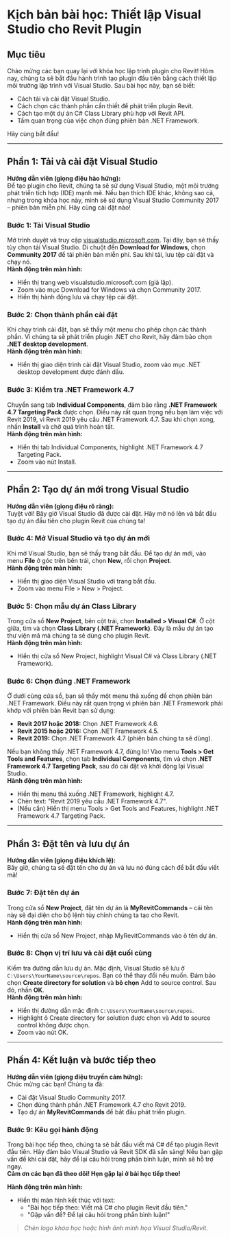 # Kịch bản bài học: Thiết lập Visual Studio cho Revit Plugin

## Mục tiêu
Chào mừng các bạn quay lại với khóa học lập trình plugin cho Revit! Hôm nay, chúng ta sẽ bắt đầu hành trình tạo plugin đầu tiên bằng cách thiết lập môi trường lập trình với Visual Studio. Sau bài học này, bạn sẽ biết:

- Cách tải và cài đặt Visual Studio.
- Cách chọn các thành phần cần thiết để phát triển plugin Revit.
- Cách tạo một dự án C# Class Library phù hợp với Revit API.
- Tầm quan trọng của việc chọn đúng phiên bản .NET Framework.

Hãy cùng bắt đầu!

---

## Phần 1: Tải và cài đặt Visual Studio

**Hướng dẫn viên (giọng điệu hào hứng):**  
Để tạo plugin cho Revit, chúng ta sẽ sử dụng Visual Studio, một môi trường phát triển tích hợp (IDE) mạnh mẽ. Nếu bạn thích IDE khác, không sao cả, nhưng trong khóa học này, mình sẽ sử dụng Visual Studio Community 2017 – phiên bản miễn phí. Hãy cùng cài đặt nào!

### Bước 1: Tải Visual Studio
Mở trình duyệt và truy cập [visualstudio.microsoft.com](https://visualstudio.microsoft.com). Tại đây, bạn sẽ thấy tùy chọn tải Visual Studio. Di chuột đến **Download for Windows**, chọn **Community 2017** để tải phiên bản miễn phí. Sau khi tải, lưu tệp cài đặt và chạy nó.  
**Hành động trên màn hình:**
- Hiển thị trang web visualstudio.microsoft.com (giả lập).
- Zoom vào mục Download for Windows và chọn Community 2017.
- Hiển thị hành động lưu và chạy tệp cài đặt.

### Bước 2: Chọn thành phần cài đặt
Khi chạy trình cài đặt, bạn sẽ thấy một menu cho phép chọn các thành phần. Vì chúng ta sẽ phát triển plugin .NET cho Revit, hãy đảm bảo chọn **.NET desktop development**.  
**Hành động trên màn hình:**
- Hiển thị giao diện trình cài đặt Visual Studio, zoom vào mục .NET desktop development được đánh dấu.

### Bước 3: Kiểm tra .NET Framework 4.7
Chuyển sang tab **Individual Components**, đảm bảo rằng **.NET Framework 4.7 Targeting Pack** được chọn. Điều này rất quan trọng nếu bạn làm việc với Revit 2019, vì Revit 2019 yêu cầu .NET Framework 4.7. Sau khi chọn xong, nhấn **Install** và chờ quá trình hoàn tất.  
**Hành động trên màn hình:**
- Hiển thị tab Individual Components, highlight .NET Framework 4.7 Targeting Pack.
- Zoom vào nút Install.

---

## Phần 2: Tạo dự án mới trong Visual Studio

**Hướng dẫn viên (giọng điệu rõ ràng):**  
Tuyệt vời! Bây giờ Visual Studio đã được cài đặt. Hãy mở nó lên và bắt đầu tạo dự án đầu tiên cho plugin Revit của chúng ta!

### Bước 4: Mở Visual Studio và tạo dự án mới
Khi mở Visual Studio, bạn sẽ thấy trang bắt đầu. Để tạo dự án mới, vào menu **File** ở góc trên bên trái, chọn **New**, rồi chọn **Project**.  
**Hành động trên màn hình:**
- Hiển thị giao diện Visual Studio với trang bắt đầu.
- Zoom vào menu File > New > Project.

### Bước 5: Chọn mẫu dự án Class Library
Trong cửa sổ **New Project**, bên cột trái, chọn **Installed > Visual C#**. Ở cột giữa, tìm và chọn **Class Library (.NET Framework)**. Đây là mẫu dự án tạo thư viện mã mà chúng ta sẽ dùng cho plugin Revit.  
**Hành động trên màn hình:**
- Hiển thị cửa sổ New Project, highlight Visual C# và Class Library (.NET Framework).

### Bước 6: Chọn đúng .NET Framework
Ở dưới cùng cửa sổ, bạn sẽ thấy một menu thả xuống để chọn phiên bản .NET Framework. Điều này rất quan trọng vì phiên bản .NET Framework phải khớp với phiên bản Revit bạn sử dụng:

- **Revit 2017 hoặc 2018:** Chọn .NET Framework 4.6.  
- **Revit 2015 hoặc 2016:** Chọn .NET Framework 4.5.  
- **Revit 2019:** Chọn .NET Framework 4.7 (phiên bản chúng ta sẽ dùng).

Nếu bạn không thấy .NET Framework 4.7, đừng lo! Vào menu **Tools > Get Tools and Features**, chọn tab **Individual Components**, tìm và chọn **.NET Framework 4.7 Targeting Pack**, sau đó cài đặt và khởi động lại Visual Studio.  
**Hành động trên màn hình:**
- Hiển thị menu thả xuống .NET Framework, highlight 4.7.
- Chèn text: "Revit 2019 yêu cầu .NET Framework 4.7".
- (Nếu cần) Hiển thị menu Tools > Get Tools and Features, highlight .NET Framework 4.7 Targeting Pack.

---

## Phần 3: Đặt tên và lưu dự án

**Hướng dẫn viên (giọng điệu khích lệ):**  
Bây giờ, chúng ta sẽ đặt tên cho dự án và lưu nó đúng cách để bắt đầu viết mã!

### Bước 7: Đặt tên dự án
Trong cửa sổ **New Project**, đặt tên dự án là **MyRevitCommands** – cái tên này sẽ đại diện cho bộ lệnh tùy chỉnh chúng ta tạo cho Revit.  
**Hành động trên màn hình:**
- Hiển thị cửa sổ New Project, nhập MyRevitCommands vào ô tên dự án.

### Bước 8: Chọn vị trí lưu và cài đặt cuối cùng
Kiểm tra đường dẫn lưu dự án. Mặc định, Visual Studio sẽ lưu ở `C:\Users\YourName\source\repos`. Bạn có thể thay đổi nếu muốn. Đảm bảo chọn **Create directory for solution** và **bỏ chọn** Add to source control. Sau đó, nhấn **OK**.  
**Hành động trên màn hình:**
- Hiển thị đường dẫn mặc định `C:\Users\YourName\source\repos`.
- Highlight ô Create directory for solution được chọn và Add to source control không được chọn.
- Zoom vào nút OK.

---

## Phần 4: Kết luận và bước tiếp theo

**Hướng dẫn viên (giọng điệu truyền cảm hứng):**  
Chúc mừng các bạn! Chúng ta đã:

- Cài đặt Visual Studio Community 2017.  
- Chọn đúng thành phần .NET Framework 4.7 cho Revit 2019.  
- Tạo dự án **MyRevitCommands** để bắt đầu phát triển plugin.

### Bước 9: Kêu gọi hành động
Trong bài học tiếp theo, chúng ta sẽ bắt đầu viết mã C# để tạo plugin Revit đầu tiên. Hãy đảm bảo Visual Studio và Revit SDK đã sẵn sàng! Nếu bạn gặp vấn đề khi cài đặt, hãy để lại câu hỏi trong phần bình luận, mình sẽ hỗ trợ ngay.  
**Cảm ơn các bạn đã theo dõi! Hẹn gặp lại ở bài học tiếp theo!**

**Hành động trên màn hình:**
- Hiển thị màn hình kết thúc với text:  
  - "Bài học tiếp theo: Viết mã C# cho plugin Revit đầu tiên."  
  - "Gặp vấn đề? Để lại câu hỏi trong phần bình luận!"

> *Chèn logo khóa học hoặc hình ảnh minh họa Visual Studio/Revit.*
